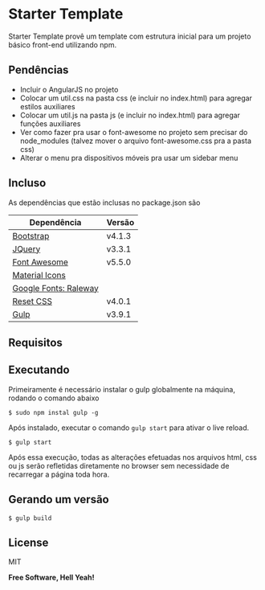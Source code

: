 # Starter Template

Starter Template provê um template com estrutura inicial para um projeto básico front-end utilizando npm.

## Pendências

- Incluir o AngularJS no projeto
- Colocar um util.css na pasta css (e incluir no index.html) para agregar estilos auxiliares
- Colocar um util.js na pasta js (e incluir no index.html) para agregar funções auxiliares 
- Ver como fazer pra usar o font-awesome no projeto sem precisar do node_modules (talvez mover o arquivo font-awesome.css pra a pasta css)
- Alterar o menu pra dispositivos móveis pra usar um sidebar menu

## Incluso

As dependências que estão inclusas no package.json são

| Dependência                                  | Versão |
| -------------------------------------------- | ------ |
| [Bootstrap][bootstrap]                       | v4.1.3 |
| [JQuery][jquery]                             | v3.3.1 |
| [Font Awesome][fontawesome]                  | v5.5.0 |
| [Material Icons][materialicons]              |
| [Google Fonts: Raleway][googlefonts_raleway] |
| [Reset CSS][resetcss]                        | v4.0.1 |
| [Gulp][gulp]                                 | v3.9.1 |

## Requisitos

## Executando

Primeiramente é necessário instalar o gulp globalmente na máquina, rodando o comando abaixo

```
$ sudo npm instal gulp -g
```

Após instalado, executar o comando `gulp start` para ativar o live reload.

```
$ gulp start
```

Após essa execução, todas as alterações efetuadas nos arquivos html, css ou js serão refletidas diretamente no browser sem necessidade de recarregar a página toda hora.

## Gerando um versão

```
$ gulp build
```

## License

MIT

**Free Software, Hell Yeah!**

[bootstrap]: https://getbootstrap.com/
[jquery]: https://jquery.com/
[fontawesome]: https://fontawesome.com/
[materialicons]: https://material.io/tools/icons/?style=baseline
[googlefonts_raleway]: https://fonts.google.com/specimen/Raleway?selection.family=Raleway
[resetcss]: http://meyerweb.com/eric/tools/css/reset/
[gulp]: https://gulpjs.com/
